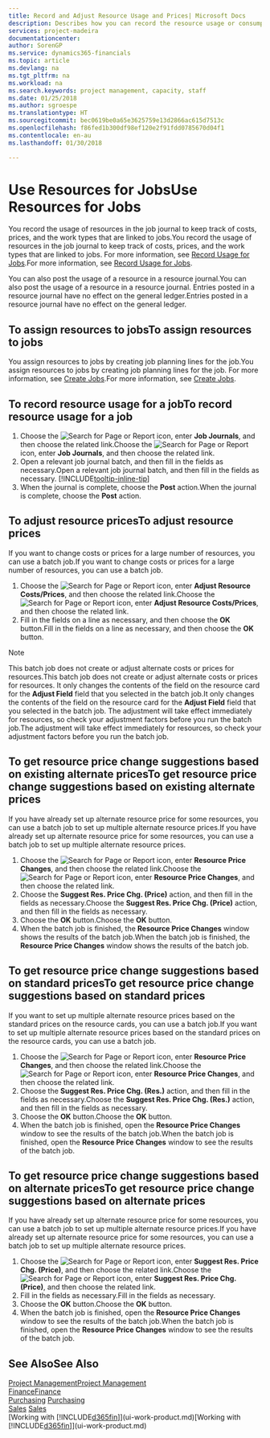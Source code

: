 ```yaml
---
title: Record and Adjust Resource Usage and Prices| Microsoft Docs
description: Describes how you can record the resource usage or consumption associated with a job, to keep track and manage costs, prices, and work types.
services: project-madeira
documentationcenter: 
author: SorenGP
ms.service: dynamics365-financials
ms.topic: article
ms.devlang: na
ms.tgt_pltfrm: na
ms.workload: na
ms.search.keywords: project management, capacity, staff
ms.date: 01/25/2018
ms.author: sgroespe
ms.translationtype: HT
ms.sourcegitcommit: bec0619be0a65e3625759e13d2866ac615d7513c
ms.openlocfilehash: f86fed1b300df98ef120e2f91fdd0785670d04f1
ms.contentlocale: en-au
ms.lasthandoff: 01/30/2018

---
```

# <a name="use-resources-for-jobs"></a><span data-ttu-id="a92e2-103">Use Resources for Jobs</span><span class="sxs-lookup"><span data-stu-id="a92e2-103">Use Resources for Jobs</span></span>
<span data-ttu-id="a92e2-104">You record the usage of resources in the job journal to keep track of costs, prices, and the work types that are linked to jobs.</span><span class="sxs-lookup"><span data-stu-id="a92e2-104">You record the usage of resources in the job journal to keep track of costs, prices, and the work types that are linked to jobs.</span></span> <span data-ttu-id="a92e2-105">For more information, see [Record Usage for Jobs](projects-how-record-job-usage.md).</span><span class="sxs-lookup"><span data-stu-id="a92e2-105">For more information, see [Record Usage for Jobs](projects-how-record-job-usage.md).</span></span>

<span data-ttu-id="a92e2-106">You can also post the usage of a resource in a resource journal.</span><span class="sxs-lookup"><span data-stu-id="a92e2-106">You can also post the usage of a resource in a resource journal.</span></span> <span data-ttu-id="a92e2-107">Entries posted in a resource journal have no effect on the general ledger.</span><span class="sxs-lookup"><span data-stu-id="a92e2-107">Entries posted in a resource journal have no effect on the general ledger.</span></span>

## <a name="to-assign-resources-to-jobs"></a><span data-ttu-id="a92e2-108">To assign resources to jobs</span><span class="sxs-lookup"><span data-stu-id="a92e2-108">To assign resources to jobs</span></span>
<span data-ttu-id="a92e2-109">You assign resources to jobs by creating job planning lines for the job.</span><span class="sxs-lookup"><span data-stu-id="a92e2-109">You assign resources to jobs by creating job planning lines for the job.</span></span> <span data-ttu-id="a92e2-110">For more information, see [Create Jobs](projects-how-create-jobs.md).</span><span class="sxs-lookup"><span data-stu-id="a92e2-110">For more information, see [Create Jobs](projects-how-create-jobs.md).</span></span>

## <a name="to-record-resource-usage-for-a-job"></a><span data-ttu-id="a92e2-111">To record resource usage for a job</span><span class="sxs-lookup"><span data-stu-id="a92e2-111">To record resource usage for a job</span></span>
1. <span data-ttu-id="a92e2-112">Choose the ![Search for Page or Report](media/ui-search/search_small.png "Search for Page or Report icon") icon, enter **Job Journals**, and then choose the related link.</span><span class="sxs-lookup"><span data-stu-id="a92e2-112">Choose the ![Search for Page or Report](media/ui-search/search_small.png "Search for Page or Report icon") icon, enter **Job Journals**, and then choose the related link.</span></span>
2. <span data-ttu-id="a92e2-113">Open a relevant job journal batch, and then fill in the fields as necessary.</span><span class="sxs-lookup"><span data-stu-id="a92e2-113">Open a relevant job journal batch, and then fill in the fields as necessary.</span></span> [!INCLUDE[tooltip-inline-tip](includes/tooltip-inline-tip_md.md)]
3. <span data-ttu-id="a92e2-114">When the journal is complete, choose the **Post** action.</span><span class="sxs-lookup"><span data-stu-id="a92e2-114">When the journal is complete, choose the **Post** action.</span></span>

## <a name="to-adjust-resource-prices"></a><span data-ttu-id="a92e2-115">To adjust resource prices</span><span class="sxs-lookup"><span data-stu-id="a92e2-115">To adjust resource prices</span></span>
<span data-ttu-id="a92e2-116">If you want to change costs or prices for a large number of resources, you can use a batch job.</span><span class="sxs-lookup"><span data-stu-id="a92e2-116">If you want to change costs or prices for a large number of resources, you can use a batch job.</span></span>  

1. <span data-ttu-id="a92e2-117">Choose the ![Search for Page or Report](media/ui-search/search_small.png "Search for Page or Report icon") icon, enter **Adjust Resource Costs/Prices**, and then choose the related link.</span><span class="sxs-lookup"><span data-stu-id="a92e2-117">Choose the ![Search for Page or Report](media/ui-search/search_small.png "Search for Page or Report icon") icon, enter **Adjust Resource Costs/Prices**, and then choose the related link.</span></span>
2. <span data-ttu-id="a92e2-118">Fill in the fields on a line as necessary, and then choose the **OK** button.</span><span class="sxs-lookup"><span data-stu-id="a92e2-118">Fill in the fields on a line as necessary, and then choose the **OK** button.</span></span>

> [!NOTE]  
>   <span data-ttu-id="a92e2-119">This batch job does not create or adjust alternate costs or prices for resources.</span><span class="sxs-lookup"><span data-stu-id="a92e2-119">This batch job does not create or adjust alternate costs or prices for resources.</span></span> <span data-ttu-id="a92e2-120">It only changes the contents of the field on the resource card for the **Adjust Field** field that you selected in the batch job.</span><span class="sxs-lookup"><span data-stu-id="a92e2-120">It only changes the contents of the field on the resource card for the **Adjust Field** field that you selected in the batch job.</span></span> <span data-ttu-id="a92e2-121">The adjustment will take effect immediately for resources, so check your adjustment factors before you run the batch job.</span><span class="sxs-lookup"><span data-stu-id="a92e2-121">The adjustment will take effect immediately for resources, so check your adjustment factors before you run the batch job.</span></span>

## <a name="to-get-resource-price-change-suggestions-based-on-existing-alternate-prices"></a><span data-ttu-id="a92e2-122">To get resource price change suggestions based on existing alternate prices</span><span class="sxs-lookup"><span data-stu-id="a92e2-122">To get resource price change suggestions based on existing alternate prices</span></span>
<span data-ttu-id="a92e2-123">If you have already set up alternate resource price for some resources, you can use a batch job to set up multiple alternate resource prices.</span><span class="sxs-lookup"><span data-stu-id="a92e2-123">If you have already set up alternate resource price for some resources, you can use a batch job to set up multiple alternate resource prices.</span></span>

1. <span data-ttu-id="a92e2-124">Choose the ![Search for Page or Report](media/ui-search/search_small.png "Search for Page or Report icon") icon, enter **Resource Price Changes**, and then choose the related link.</span><span class="sxs-lookup"><span data-stu-id="a92e2-124">Choose the ![Search for Page or Report](media/ui-search/search_small.png "Search for Page or Report icon") icon, enter **Resource Price Changes**, and then choose the related link.</span></span>
2. <span data-ttu-id="a92e2-125">Choose the **Suggest Res. Price Chg. (Price)** action, and then fill in the fields as necessary.</span><span class="sxs-lookup"><span data-stu-id="a92e2-125">Choose the **Suggest Res. Price Chg. (Price)** action, and then fill in the fields as necessary.</span></span>
3. <span data-ttu-id="a92e2-126">Choose the **OK** button.</span><span class="sxs-lookup"><span data-stu-id="a92e2-126">Choose the **OK** button.</span></span>  
4. <span data-ttu-id="a92e2-127">When the batch job is finished, the **Resource Price Changes** window shows the results of the batch job.</span><span class="sxs-lookup"><span data-stu-id="a92e2-127">When the batch job is finished, the **Resource Price Changes** window shows the results of the batch job.</span></span>

## <a name="to-get-resource-price-change-suggestions-based-on-standard-prices"></a><span data-ttu-id="a92e2-128">To get resource price change suggestions based on standard prices</span><span class="sxs-lookup"><span data-stu-id="a92e2-128">To get resource price change suggestions based on standard prices</span></span>
<span data-ttu-id="a92e2-129">If you want to set up multiple alternate resource prices based on the standard prices on the resource cards, you can use a batch job.</span><span class="sxs-lookup"><span data-stu-id="a92e2-129">If you want to set up multiple alternate resource prices based on the standard prices on the resource cards, you can use a batch job.</span></span>  

1. <span data-ttu-id="a92e2-130">Choose the ![Search for Page or Report](media/ui-search/search_small.png "Search for Page or Report icon") icon, enter **Resource Price Changes**, and then choose the related link.</span><span class="sxs-lookup"><span data-stu-id="a92e2-130">Choose the ![Search for Page or Report](media/ui-search/search_small.png "Search for Page or Report icon") icon, enter **Resource Price Changes**, and then choose the related link.</span></span>
2. <span data-ttu-id="a92e2-131">Choose the **Suggest Res. Price Chg. (Res.)** action, and then fill in the fields as necessary.</span><span class="sxs-lookup"><span data-stu-id="a92e2-131">Choose the **Suggest Res. Price Chg. (Res.)** action, and then fill in the fields as necessary.</span></span>  
3. <span data-ttu-id="a92e2-132">Choose the **OK** button.</span><span class="sxs-lookup"><span data-stu-id="a92e2-132">Choose the **OK** button.</span></span>  
4. <span data-ttu-id="a92e2-133">When the batch job is finished, open the **Resource Price Changes** window to see the results of the batch job.</span><span class="sxs-lookup"><span data-stu-id="a92e2-133">When the batch job is finished, open the **Resource Price Changes** window to see the results of the batch job.</span></span>

## <a name="to-get-resource-price-change-suggestions-based-on-alternate-prices"></a><span data-ttu-id="a92e2-134">To get resource price change suggestions based on alternate prices</span><span class="sxs-lookup"><span data-stu-id="a92e2-134">To get resource price change suggestions based on alternate prices</span></span>
<span data-ttu-id="a92e2-135">If you have already set up alternate resource price for some resources, you can use a batch job to set up multiple alternate resource prices.</span><span class="sxs-lookup"><span data-stu-id="a92e2-135">If you have already set up alternate resource price for some resources, you can use a batch job to set up multiple alternate resource prices.</span></span>

1. <span data-ttu-id="a92e2-136">Choose the ![Search for Page or Report](media/ui-search/search_small.png "Search for Page or Report icon") icon, enter **Suggest Res. Price Chg. (Price)**, and then choose the related link.</span><span class="sxs-lookup"><span data-stu-id="a92e2-136">Choose the ![Search for Page or Report](media/ui-search/search_small.png "Search for Page or Report icon") icon, enter **Suggest Res. Price Chg. (Price)**, and then choose the related link.</span></span>  
2. <span data-ttu-id="a92e2-137">Fill in the fields as necessary.</span><span class="sxs-lookup"><span data-stu-id="a92e2-137">Fill in the fields as necessary.</span></span>
3. <span data-ttu-id="a92e2-138">Choose the **OK** button.</span><span class="sxs-lookup"><span data-stu-id="a92e2-138">Choose the **OK** button.</span></span>  
4. <span data-ttu-id="a92e2-139">When the batch job is finished, open the **Resource Price Changes** window to see the results of the batch job.</span><span class="sxs-lookup"><span data-stu-id="a92e2-139">When the batch job is finished, open the **Resource Price Changes** window to see the results of the batch job.</span></span>

## <a name="see-also"></a><span data-ttu-id="a92e2-140">See Also</span><span class="sxs-lookup"><span data-stu-id="a92e2-140">See Also</span></span>
[<span data-ttu-id="a92e2-141">Project Management</span><span class="sxs-lookup"><span data-stu-id="a92e2-141">Project Management</span></span>](projects-manage-projects.md)  
[<span data-ttu-id="a92e2-142">Finance</span><span class="sxs-lookup"><span data-stu-id="a92e2-142">Finance</span></span>](finance.md)  
<span data-ttu-id="a92e2-143">[Purchasing](purchasing-manage-purchasing.md)       </span><span class="sxs-lookup"><span data-stu-id="a92e2-143">[Purchasing](purchasing-manage-purchasing.md)       </span></span>  
<span data-ttu-id="a92e2-144">[Sales](sales-manage-sales.md)   </span><span class="sxs-lookup"><span data-stu-id="a92e2-144">[Sales](sales-manage-sales.md)   </span></span>  
<span data-ttu-id="a92e2-145">[Working with [!INCLUDE[d365fin](includes/d365fin_md.md)]](ui-work-product.md)</span><span class="sxs-lookup"><span data-stu-id="a92e2-145">[Working with [!INCLUDE[d365fin](includes/d365fin_md.md)]](ui-work-product.md)</span></span>  

